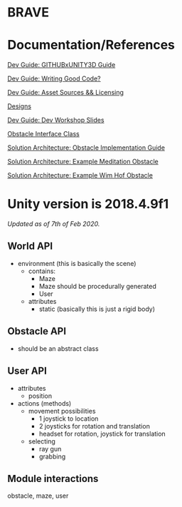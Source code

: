 # BRAVE
# Documentation/References

[Dev Guide: GITHUBxUNITY3D Guide](https://paper.dropbox.com/doc/Dev-Guide-GitHub--Am656hWa3VkMB7r992QumpdPAg-fzIDKjJWtTxSlHH2Ci02C)

[Dev Guide: Writing Good Code?](https://paper.dropbox.com/doc/Dev-Guide--AnV_77eNnc6eP0K35WzBOSeuAQ-YqjO9RlrgQb9VxxzY6zYj)

[Dev Guide: Asset Sources && Licensing](https://paper.dropbox.com/doc/Licensing--AoHQniMm3~EoC4PePMHY4TeTAQ-hPsVceaRyon9WRaLwMpXx)

[Designs](https://paper.dropbox.com/doc/Obstacle-Designs-wJKAWeRSqcvvriFQlyfNm)

[Dev Guide: Dev Workshop Slides](https://docs.google.com/presentation/d/1uA7DJ721k_3aIFCz0J_2lDHB5RPp09n2CT3_5SNLv3E/edit?usp=sharing)

[Obstacle Interface Class](https://paper.dropbox.com/doc/Obstacle-Interface-Class-PARENT--AnMYBme1k_kLVsXIOt4wyLTSAg-EtDIGGJ4UNaGECNtZvHpf)

[Solution Architecture: Obstacle Implementation Guide](https://paper.dropbox.com/doc/Obstacle-Implementation-Architecture--AnCxImsAM7LB_kJqql~DlKaTAg-VKBBZLaOhGmY3cVnmnFgb)

[Solution Architecture: Example Meditation Obstacle](https://paper.dropbox.com/doc/Meditation-Obstacle-Architecture--AnASf7RYcqSVYUF_HuCo8CyiAg-8wyKWobDQ516GbKHuh71o)

[Solution Architecture: Example Wim Hof Obstacle](https://paper.dropbox.com/doc/Wim-Hof-Obstacle-Architecture--AnBeA_SVqlQA8HX7r77_xKyIAg-jp7NB25FQrnEidHgeP7eL)

# Unity version is 2018.4.9f1

*Updated as of 7th of Feb 2020.*
## World API
  * environment (this is basically the scene)
    * contains:
       - Maze
        * Maze should be procedurally generated
       - User
    * attributes
       - static (basically this is just a rigid body)
## Obstacle API
  * should be an abstract class

## User API
  * attributes
    * position
  * actions (methods)
    * movement
      possibilities
      * 1 joystick to location
      * 2 joysticks for rotation and translation
      * headset for rotation, joystick for translation
    * selecting
      * ray gun
      * grabbing

## Module interactions
   obstacle, maze, user
